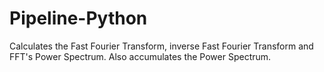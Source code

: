 # Pipeline-Python
Calculates the Fast Fourier Transform, inverse Fast Fourier Transform and FFT's Power Spectrum. Also accumulates the Power Spectrum.
